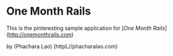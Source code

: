 # One Month Rails

This is the pinteresting sample application for
[*One Month Rails*] (http://onemonthrails.com)

by (Phachara Lao) (httpL//phacharalao.com)
